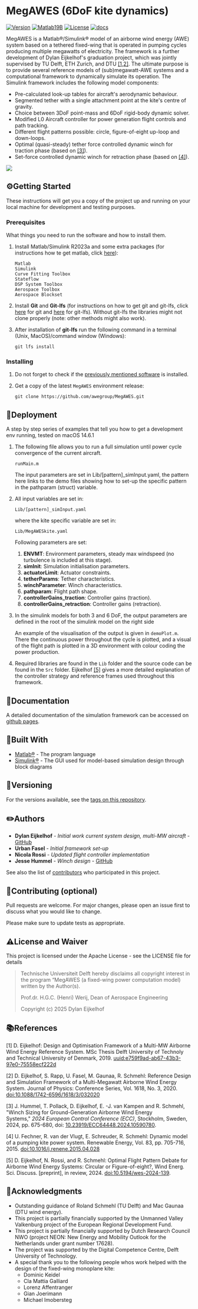 # MegAWES (6DoF kite dynamics)

[![Version](https://img.shields.io/github/v/release/awegroup/MegAWES?label=Latest%20release)](https://github.com/awegroup/MegAWES/releases)
[![Matlab19B](https://img.shields.io/static/v1?label=Matlab%20Simulink&message=2019B&color=brightgreen)](https://www.mathworks.com/products/simulink) <!--static-->
[![License](https://img.shields.io/github/license/awegroup/MegAWES?label=License)](http://www.apache.org/licenses/)
[![docs](https://readthedocs.org/projects/pip/badge/)](https://readthedocs.org/projects/megawes)

MegAWES is a Matlab&reg;/Simulink&reg; model of an airborne wind energy (AWE) system based on a tethered fixed-wing that is operated in pumping cycles producing multiple megawatts of electricity. The framework is a further development of Dylan Eijkelhof's graduation project, which was jointly supervised by TU Delft, ETH Zurich, and DTU [[1,2]](references). The ultimate purpose is to provide several reference models of (sub)megawatt-AWE systems and a computational framework to dynamically simulate its operation. The Simulink framework includes the following model components:

* Pre-calculated look-up tables for aircraft's aerodynamic behaviour.
* Segmented tether with a single attachment point at the kite's centre of gravity.
* Choice between 3DoF point-mass  and 6DoF rigid-body dynamic solver.
* Modified L0 Aircraft controller for power generation flight controls and path tracking.
* Different flight patterns possible: circle, figure-of-eight up-loop and down-loops.
* Optimal (quasi-steady) tether force controlled dynamic winch for traction phase (based on [[3]](#references)).
* Set-force controlled dynamic winch for retraction phase (based on [[4]](#references)).

![](Lib/DE2019_Aircraft.jpeg)

## ⚙️Getting Started

These instructions will get you a copy of the project up and running on your local machine for development and testing purposes.

### Prerequisites

What things you need to run the software and how to install them.

1. Install Matlab/Simulink R2023a and some extra packages (for instructions how te get matlab, click [here](https://www.mathworks.com/products/get-matlab.html)):
   
   ```
   Matlab
   Simulink
   Curve Fitting Toolbox
   Stateflow
   DSP System Toolbox
   Aerospace Toolbox
   Aerospace Blockset
   ```

2. Install **Git** and **Git-lfs** (for instructions on how to get git and git-lfs, click [here](https://git-scm.com/book/en/v2/Getting-Started-Installing-Git) for git and [here](https://docs.github.com/en/github/managing-large-files/installing-git-large-file-storage) for git-lfs). Without git-lfs the libraries might not clone properly (note: other methods might also work).

3. After installation of **git-lfs** run the following command in a terminal (Unix, MacOS)/command window (Windows):
   
   ```
   git lfs install
   ```

### Installing

1. Do not forget to check if the [previously mentioned software](#prerequisites) is installed.

2. Get a copy of the latest `MegAWES` environment release:
   
   ```
   git clone https://github.com/awegroup/MegAWES.git
   ```

## 💪Deployment

A step by step series of examples that tell you how to get a development env running, tested on macOS 14.6.1

1. The following file allows you to run a full simulation until power cycle convergence of the current aircraft.
   
   ```
   runMain.m
   ```
   
   The input parameters are set in Lib/[pattern]_simInput.yaml, the pattern here links to the demo files showing how to set-up the specific pattern in the pathparam (struct) variable.

2. All input variables are set in:
   
   ```
   Lib/[pattern]_simInput.yaml
   ```
   
    where the kite specific variable are set in:
   
   ```
   Lib/MegAWESkite.yaml
   ```
   
    Following parameters are set:
   
   1. **ENVMT**: Environment parameters, steady max windspeed (no turbulence is included at this stage).
   2. **simInit**: Simulation initialisation parameters.
   3. **actuatorLimit**: Actuator constraints.
   4. **tetherParams**: Tether characteristics.
   5. **winchParameter**: Winch characteristics.
   6. **pathparam**: Flight path shape.
   7. **controllerGains_traction**: Controller gains (traction).
   8. **controllerGains_retraction**: Controller gains (retraction).

3. In the simulink models for both 3 and 6 DoF, the output parameters are defined in the root of the simulink model on the right side
   
   An example of the visualisation of the output is given in `demoPlot.m`.
   There the continuous power throughout the cycle is plotted, and a visual of the flight path is plotted in a 3D environment with colour coding the power production.

4. Required libraries are found in the `Lib` folder and the source code can be found in the `Src` folder. Eijkelhof [[5]](#references) gives a more detailed explanation of the controller strategy and reference frames used throughout this framework.

## 💎Documentation

A detailed documentation of the simulation framework can be accessed on [github pages]().

## 📐Built With

* [Matlab®](https://www.mathworks.com/products/matlab) - The program language
* [Simulink®](https://www.mathworks.com/products/simulink) - The GUI used for model-based simulation design through block diagrams

<!--## Contributing

Please read [CONTRIBUTING.md](https://gist.github.com/PurpleBooth/b24679402957c63ec426) for details on our code of conduct, and the process for submitting pull requests to us.-->

## 📌Versioning

For the versions available, see the [tags on this repository](https://github.com/awegroup/MegAWES/tags).

## ✏️Authors

* **Dylan Eijkelhof** - *Initial work current system design, multi-MW aircraft* - [GitHub](https://github.com/DylanEij)
* **Urban Fasel** - *Initial framework set-up*
* **Nicola Rossi** - *Updated flight controller implementation*
* **Jesse Hummel** - *Winch design* - [GitHub](https://github.com/jesseishi)

See also the list of [contributors](https://github.com/awegroup/MegAWES/graphs/contributors) who participated in this project.

## 👋Contributing (optional)

Pull requests are welcome. For major changes, please open an issue first to discuss what you would like to change.

Please make sure to update tests as appropriate.

## ⚠️License and Waiver

This project is licensed under the Apache License - see the LICENSE file for details

> Technische Universiteit Delft hereby disclaims all copyright interest in the program “MegAWES (a fixed-wing power computation model) written by the Author(s).
> 
> Prof.dr. H.G.C. (Henri) Werij, Dean of Aerospace Engineering
> 
> Copyright (c) 2025 Dylan Eijkelhof

## 📚References

[1] D. Eijkelhof: Design and Optimisation Framework of a Multi-MW Airborne Wind Energy Reference System. MSc Thesis Delft University of Technoly and Technical University of Denmark, 2019. [uuid:e759f9ad-ab67-43b3-97e0-75558ecf222d](http://resolver.tudelft.nl/uuid:e759f9ad-ab67-43b3-97e0-75558ecf222d)

[2] D. Eijkelhof, S. Rapp, U. Fasel, M. Gaunaa, R. Schmehl: Reference Design and Simulation Framework of a Multi-Megawatt Airborne Wind Energy System. Journal of Physics: Conference Series, Vol. 1618, No. 3, 2020. [doi:10.1088/1742-6596/1618/3/032020](https://doi.org/10.1088/1742-6596/1618/3/032020)

[3] J. Hummel, T. Pollack, D. Eijkelhof, E. -J. van Kampen and R. Schmehl, "Winch Sizing for Ground-Generation Airborne Wind Energy Systems," *2024 European Control Conference (ECC)*, Stockholm, Sweden, 2024, pp. 675-680, doi: [10.23919/ECC64448.2024.10590780](https://doi.org/10.23919/ECC64448.2024.10590780).

[4] U. Fechner, R. van der Vlugt, E. Schreuder, R. Schmehl: Dynamic model of a pumping kite power system. Renewable Energy, Vol. 83, pp. 705-716, 2015. [doi:10.1016/j.renene.2015.04.028](http://doi.org/10.1016/j.renene.2015.04.028)

[5] D. Eijkelhof, N. Rossi, and R. Schmehl: Optimal Flight Pattern Debate for Airborne Wind Energy Systems: Circular or Figure-of-eight?, Wind Energ. Sci. Discuss. [preprint], in review, 2024. [doi:10.5194/wes-2024-139](https://doi.org/10.5194/wes-2024-139).

## 👀Acknowledgments

* Outstanding guidance of Roland Schmehl (TU Delft) and Mac Gaunaa (DTU wind energy).
* This project is partially financially supported by the Unmanned Valley Valkenburg project of the European Regional Development Fund.
* This project is partially financially supported by Dutch Research Council NWO (project NEON: New Energy and Mobility Outlook for the Netherlands under grant number 17628).
* The project was supported by the Digital Competence Centre, Delft University of Technology.
* A special thank you to the following people whos work helped with the design of the fixed-wing monoplane kite:
  * Dominic Keidel
  * Cla Mattia Galliard
  * Lorenz Affentranger
  * Gian Joerimann
  * Michael Imobersteg
